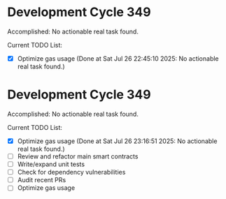 # Development Cycle 349

Accomplished: No actionable real task found.

Current TODO List:

- [x] Optimize gas usage  (Done at Sat Jul 26 22:45:10 2025: No actionable real task found.)

# Development Cycle 349

Accomplished: No actionable real task found.

Current TODO List:

- [x] Optimize gas usage  (Done at Sat Jul 26 23:16:51 2025: No actionable real task found.)
- [ ] Review and refactor main smart contracts
- [ ] Write/expand unit tests
- [ ] Check for dependency vulnerabilities
- [ ] Audit recent PRs
- [ ] Optimize gas usage